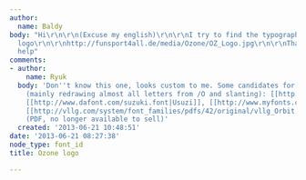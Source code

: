 ```yaml
---
author:
  name: Baldy
body: "Hi\r\n\r\n(Excuse my english)\r\n\r\nI try to find the typography of the Ozone
  logo\r\n\r\nhttp://funsport4all.de/media/Ozone/OZ_Logo.jpg\r\n\r\nThanks for you
  help"
comments:
- author:
    name: Ryuk
  body: 'Don''t know this one, looks custom to me. Some candidates for customization
    (mainly redrawing almost all letters from /O and slanting): [[http://www.myfonts.com/fonts/typodermic/neuropolitical|Neuropolitical]],
    [[http://www.dafont.com/suzuki.font|Usuzi]], [[http://www.myfonts.com/fonts/typodermic/korataki|Korataki]],
    [[http://vllg.com/system/font_families/pdfs/42/original/vllg_Orbit.pdf|Orbit]]
    (PDF, no longer available to sell)'
  created: '2013-06-21 10:48:51'
date: '2013-06-21 08:27:38'
node_type: font_id
title: Ozone logo

---
```

